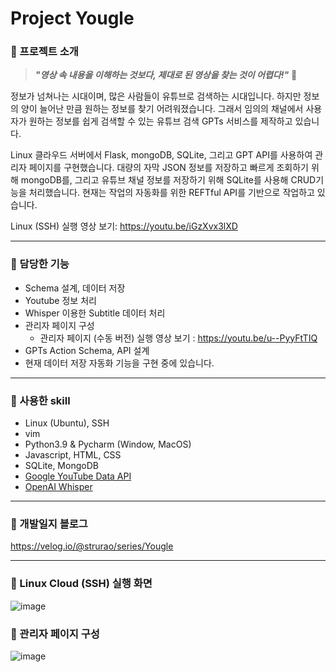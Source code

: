 # Project Yougle
### 📌 프로젝트 소개

>_**"영상 속 내용을 이해하는 것보다, 제대로 된 영상을 찾는 것이 어렵다!"**_ 🧐

정보가 넘쳐나는 시대이며, 많은 사람들이 유튜브로 검색하는 시대입니다. 하지만 정보의 양이 늘어난 만큼 원하는 정보를 찾기 어려워졌습니다. 그래서 임의의 채널에서 사용자가 원하는 정보를 쉽게 검색할 수 있는 유튜브 검색 GPTs 서비스를 제작하고 있습니다. 

Linux 클라우드 서버에서 Flask,  mongoDB, SQLite, 그리고 GPT API를 사용하여 관리자 페이지를 구현했습니다. 
대량의 자막 JSON 정보를 저장하고 빠르게 조회하기 위해 mongoDB를, 그리고 유튜브 채널 정보를 저장하기 위해 SQLite를 사용해 CRUD기능을 처리했습니다. 현재는 작업의 자동화를 위한 REFTful API를 기반으로 작업하고 있습니다.

Linux (SSH) 실행 영상 보기: https://youtu.be/iGzXvx3lXD

---
### 📌 담당한 기능
- Schema 설계, 데이터 저장
- Youtube 정보 처리 
- Whisper 이용한 Subtitle 데이터 처리 
- 관리자 페이지 구성
  - 관리자 페이지 (수동 버전) 실행 영상 보기 : https://youtu.be/u--PyyFtTIQ
- GPTs Action Schema, API 설계
- 현재 데이터 저장 자동화 기능을 구현 중에 있습니다.

---

### 📌 사용한 skill
- Linux (Ubuntu), SSH
- vim
- Python3.9 & Pycharm (Window, MacOS)
- Javascript, HTML, CSS
- SQLite, MongoDB
- [Google YouTube Data API](https://developers.google.com/youtube/v3)
- [OpenAI Whisper](https://github.com/openai/whisper)

---

### 📌 개발일지 블로그
https://velog.io/@strurao/series/Yougle 

---
### 📌 Linux Cloud (SSH) 실행 화면
![image](https://github.com/strurao/Yougle/assets/126440235/56535241-cceb-40f1-83b2-16dc7a743e53)

### 📌 관리자 페이지 구성
![image](https://github.com/strurao/Yougle/assets/126440235/6c1676e1-32cd-448e-92a5-64c62d8bb52e)

